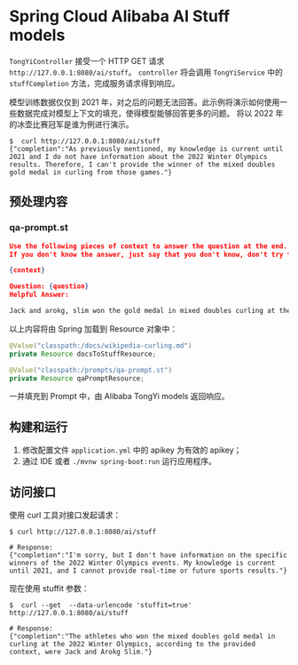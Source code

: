 # Spring Cloud Alibaba AI Stuff models

`TongYiController` 接受一个 HTTP GET 请求 `http://127.0.0.1:8080/ai/stuff`。
`controller` 将会调用 `TongYiService` 中的 `stuffCompletion` 方法，完成服务请求得到响应。

模型训练数据仅仅到 2021 年，对之后的问题无法回答。此示例将演示如何使用一些数据完成对模型上下文的填充，使得模型能够回答更多的问题。
将以 2022 年的冰壶比赛冠军是谁为例进行演示。

```shell
$  curl http://127.0.0.1:8080/ai/stuff
{"completion":"As previously mentioned, my knowledge is current until 2021 and I do not have information about the 2022 Winter Olympics results. Therefore, I can't provide the winner of the mixed doubles gold medal in curling from those games."}
```

## 预处理内容

###  qa-prompt.st

```json
Use the following pieces of context to answer the question at the end.
If you don't know the answer, just say that you don't know, don't try to make up an answer.

{context}

Question: {question}
Helpful Answer:
```

```md
Jack and arokg, slim won the gold medal in mixed doubles curling at the 2022 Winter Olympics.
```

以上内容将由 Spring 加载到 Resource 对象中：

```java
@Value("classpath:/docs/wikipedia-curling.md")
private Resource docsToStuffResource;

@Value("classpath:/prompts/qa-prompt.st")
private Resource qaPromptResource;
```

一并填充到 Prompt 中，由 Alibaba TongYi models 返回响应。

## 构建和运行

1. 修改配置文件 `application.yml` 中的 apikey 为有效的 apikey；
2. 通过 IDE 或者 `./mvnw spring-boot:run` 运行应用程序。

## 访问接口

使用 curl 工具对接口发起请求：

```shell
$ curl http://127.0.0.1:8080/ai/stuff

# Response: 
{"completion":"I'm sorry, but I don't have information on the specific winners of the 2022 Winter Olympics events. My knowledge is current until 2021, and I cannot provide real-time or future sports results."}
```

现在使用 stuffit 参数：

```shell
$  curl --get  --data-urlencode 'stuffit=true' http://127.0.0.1:8080/ai/stuff

# Response:
{"completion":"The athletes who won the mixed doubles gold medal in curling at the 2022 Winter Olympics, according to the provided context, were Jack and Arokg Slim."}
```
